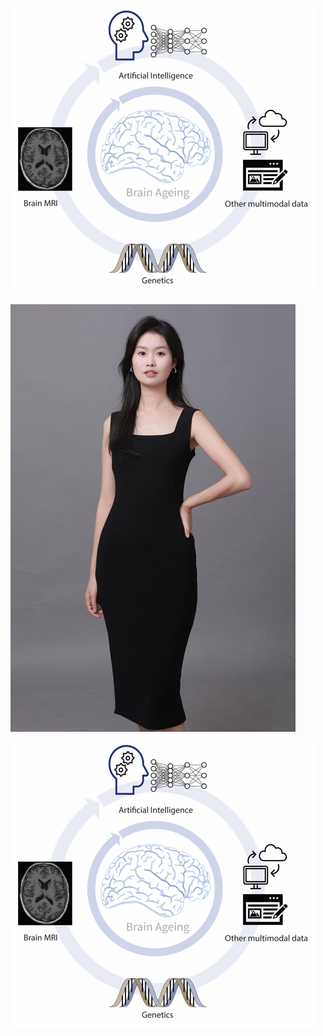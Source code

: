 

 	
  
  ![Editing](./images/thesis.png)

  ![Editing](./images/Chao_black_01_new_01.jpg)

  ![Editing](./images/thesis.png)
